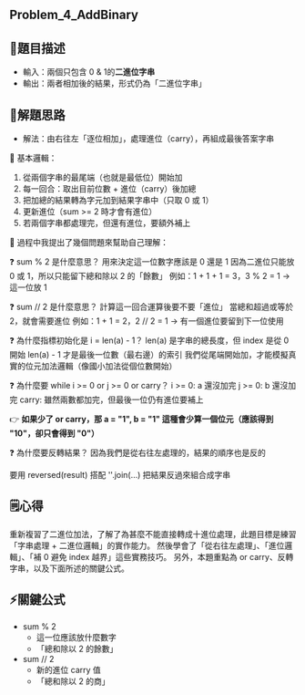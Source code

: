 ## Problem_4_AddBinary

## 🎯題目描述

- 輸入：兩個只包含 0 & 1的**二進位字串**
- 輸出：兩者相加後的結果，形式仍為「二進位字串」

## 🧠解題思路

- 解法：由右往左「逐位相加」，處理進位（carry），再組成最後答案字串

🧱 基本邏輯：
1. 從兩個字串的最尾端（也就是最低位）開始加
2. 每一回合：取出目前位數 + 進位（carry）後加總
3. 把加總的結果轉為字元加到結果字串中（只取 0 或 1）
4. 更新進位（sum >= 2 時才會有進位）
5. 若兩個字串都處理完，但還有進位，要額外補上

🤔 過程中我提出了幾個問題來幫助自己理解：

❓ sum % 2 是什麼意思？
用來決定這一位數字應該是 0 還是 1
因為二進位只能放 0 或 1，所以只能留下總和除以 2 的「餘數」
例如：1 + 1 + 1 = 3，3 % 2 = 1 → 這一位放 1

❓ sum // 2 是什麼意思？
計算這一回合運算後要不要「進位」
當總和超過或等於 2，就會需要進位
例如：1 + 1 = 2，2 // 2 = 1 → 有一個進位要留到下一位使用

❓ 為什麼指標初始化是 i = len(a) - 1？
len(a) 是字串的總長度，但 index 是從 0 開始
len(a) - 1 才是最後一位數（最右邊）的索引
我們從尾端開始加，才能模擬真實的位元加法邏輯（像國小加法從個位數開始）

❓ 為什麼要 while i >= 0 or j >= 0 or carry？
i >= 0: a 還沒加完
j >= 0: b 還沒加完
carry: 雖然兩數都加完，但最後一位仍有進位要補上

👉 **如果少了 or carry，那 a = "1", b = "1" 這種會少算一個位元（應該得到 "10"，卻只會得到 "0"）**

❓ 為什麼要反轉結果？
因為我們是從右往左處理的，結果的順序也是反的

要用 reversed(result) 搭配 ''.join(...) 把結果反過來組合成字串

## 🗒️心得
   重新複習了二進位加法，了解了為甚麼不能直接轉成十進位處理，此題目標是練習「字串處理 + 二進位邏輯」的實作能力。
   然後學會了「從右往左處理」、「進位邏輯」、「補 0 避免 index 越界」這些實務技巧。
   另外，本題重點為 or carry、反轉字串，以及下面所述的關鍵公式。
   
## ⚡關鍵公式

- sum % 2
    - 這一位應該放什麼數字
    - 「總和除以 2 的餘數」
- sum // 2
    - 新的進位 carry 值
    - 「總和除以 2 的商」

   
